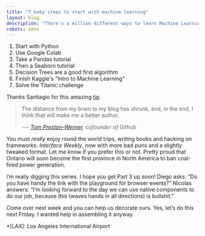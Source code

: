 ```yaml
---
title: "7 baby steps to start with machine learning"
layout: blog
description: "There's a million different ways to learn Machine Learning or only one. The best one."
robots: none
---
```


1. Start with Python
2. Use Google Colab
3. Take a Pandas tutorial
4. Then a Seaborn tutorial
5. Decision Trees are a good first algorithm
6. Finish Kaggle's "Intro to Machine Learning"
7. Solve the Titanic challenge

Thanks Santiagio for this amazing [tip](https://x.com/svpino/status/1779479740732359155) 
> The distance from my brain to my blog has shrunk, and, in the end, I think that will make me a better author.
>
> *--- [Tom Preston-Werner](http://tom.preston-werner.com/2008/11/17/blogging-like-a-hacker.html), cofounder of Github*

You must *really* enjoy round the world trips, writing books and hacking on frameworks. *Interface Weekly*, now with more bad puns and a slightly tweaked format. Let me know if you prefer this or not. Pretty proud that Ontario will soon become the first province in North America to ban coal-fired power generation.

I’m really digging this series. I hope you get Part 3 up soon! Diego asks: “Do you have handy the link with the playground for browser events?” Nicolas answers: “I’m looking forward to the day we can use native components to do our job, because *this* (waves hands in all directions) is bullshit.”

Come over next week and you can help us decorate ours. Yes, let’s do this next Friday. I wanted help in assembling it anyway.

*[LAX]: Los Angeles International Airport

